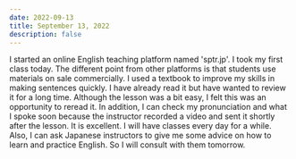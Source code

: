 ```yaml
---
date: 2022-09-13
title: September 13, 2022
description: false
---
```


I started an online English teaching platform named 'sptr.jp'. I took my first class today. The different point from other platforms is that students use materials on sale commercially. I used a textbook to improve my skills in making sentences quickly. I have already read it but have wanted to review it for a long time. Although the lesson was a bit easy, I felt this was an opportunity to reread it. In addition, I can check my pronunciation and what I spoke soon because the instructor recorded a video and sent it shortly after the lesson. It is excellent. I will have classes every day for a while.
Also, I can ask Japanese instructors to give me some advice on how to learn and practice English. So I will consult with them tomorrow.
